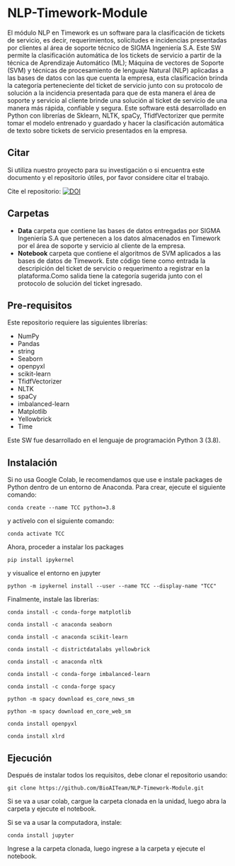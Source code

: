 # NLP-Timework-Module
El módulo NLP en Timework es un software para la clasificación de tickets de servicio, es decir, requerimientos, solicitudes e incidencias presentadas por clientes al área de soporte técnico de SIGMA Ingeniería S.A. Este SW permite la clasificación automática de los tickets de servicio a partir de la técnica de Aprendizaje Automático (ML); Máquina de vectores de Soporte (SVM) y técnicas de procesamiento de lenguaje Natural (NLP) aplicadas a las bases de datos con las que cuenta la empresa, esta clasificación brinda la categoría perteneciente del ticket de servicio junto con su protocolo de solución a la incidencia presentada para que de esta manera el área de soporte y servicio al cliente brinde una solución al ticket de servicio de una manera más rápida, confiable y segura. Este software está desarrollado en Python con librerías de Sklearn, NLTK, spaCy, TfidfVectorizer que permite tomar el modelo entrenado y guardado y hacer la clasificación automática de texto sobre tickets de servicio presentados en la empresa.

## Citar

Si utiliza nuestro proyecto para su investigación o si encuentra este documento y el repositorio útiles, por favor considere citar el trabajo.

Cite el repositorio: [![DOI](https://zenodo.org/badge/500692485.svg)](https://zenodo.org/badge/latestdoi/500692485)
 

## Carpetas

- **Data** carpeta que contiene las bases de datos entregadas por SIGMA Ingeniería S.A que pertenecen a los datos almacenados en Timework por el área de soporte y servicio al cliente de la empresa.
- **Notebook** carpeta que contiene el algoritmos de SVM aplicados a las bases de datos de Timework.
Este código tiene como entrada la descripición del ticket de servicio o requerimento a registrar en la plataforma.Como salida tiene la categoría sugerida junto con el protocolo de solución del ticket ingresado.

## Pre-requisitos
Este repositorio requiere las siguientes librerías:

- NumPy
- Pandas
- string
- Seaborn
- openpyxl
- scikit-learn
- TfidfVectorizer
- NLTK
- spaCy
- imbalanced-learn
- Matplotlib
- Yellowbrick
- Time

Este SW fue desarrollado en el lenguaje de programación Python 3 (3.8).

## Instalación

Si no usa Google Colab, le recomendamos que use e instale packages de Python dentro de un entorno de Anaconda. Para crear, ejecute el siguiente comando:
```
conda create --name TCC python=3.8
```
y actívelo con el siguiente comando:
```
conda activate TCC
```
Ahora, proceder a instalar los packages
```
pip install ipykernel
```
y visualice el entorno en jupyter
```
python -m ipykernel install --user --name TCC --display-name "TCC"
```
Finalmente, instale las librerías:
```
conda install -c conda-forge matplotlib
```
```
conda install -c anaconda seaborn
```
```
conda install -c anaconda scikit-learn
```
```
conda install -c districtdatalabs yellowbrick
```
```
conda install -c anaconda nltk
```
```
conda install -c conda-forge imbalanced-learn
```
```
conda install -c conda-forge spacy
```
```
python -m spacy download es_core_news_sm
```
```
python -m spacy download en_core_web_sm
```
```
conda install openpyxl
```
```
conda install xlrd
```

## Ejecución
Después de instalar todos los requisitos, debe clonar el repositorio usando:
```
git clone https://github.com/BioAITeam/NLP-Timework-Module.git
```
Si se va a usar colab, cargue la carpeta clonada en la unidad, luego abra la carpeta y ejecute el notebook.

Si se va a usar la computadora, instale:
```
conda install jupyter 
```
Ingrese a la carpeta clonada, luego ingrese a la carpeta y ejecute el notebook.
